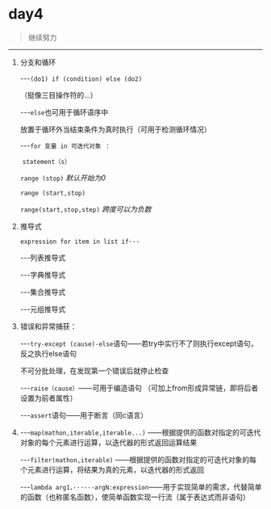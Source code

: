 # day4

> 继续努力  

----



1. 分支和循环  

   ---`(do1) if (condition) else (do2)`  

   （挺像三目操作符的...）  

   ---`else`也可用于循环语序中

   放置于循环外当结束条件为真时执行（可用于检测循环情况）  

   ---`for 变量 in 可迭代对象 ：`

   ​			`statement（s）`  

   `range (stop)`    *默认开始为0*

   `range (start,stop)`

   `range(start,stop,step)`    *跨度可以为负数*

2. 推导式  

   `expression for item in list if···`

   ---列表推导式  

   ---字典推导式  

   ---集合推导式  

   ---元组推导式

3. 错误和异常捕获：

   ---`try-except (cause)-else`语句——若try中实行不了则执行except语句，反之执行else语句

   不可分批处理，在发现第一个错误后就停止检查

   ---`raise（cause）`——可用于编造语句  （可加上from形成异常链，即将后者设置为前者属性）

   ---`assert`语句——用于断言（同c语言）

4. ---`map(mathon,iterable,iterable...)`  ——根据提供的函数对指定的可迭代对象的每个元素进行运算，以迭代器的形式返回运算结果  

   ---`filter(mathon,iterable)`  ——根据提供的函数对指定的可迭代对象的每个元素进行运算，将结果为真的元素，以迭代器的形式返回

   ---`lambda arg1，······argN:expression`——用于实现简单的需求，代替简单的函数（也称匿名函数），使简单函数实现一行流（属于表达式而非语句）